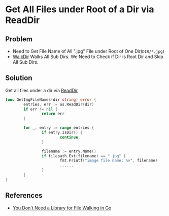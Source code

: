 # Get All Files under Root of a Dir via ReadDir

## Problem
* Need to Get File Name of All ".jpg" File under Root of One Dir(`DIR/*.jpg`)
* [WalkDir](https://pkg.go.dev/path/filepath#WalkDir) Walks All Sub Dirs. We Need to Check if Dir is Root Dir and Skip All Sub Dirs.

## Solution
Get all files under a dir via [ReadDir](https://pkg.go.dev/os#ReadDir)

```go
func GetImgFileNames(dir string) error {
        entries, err := os.ReadDir(dir)
        if err != nil {
                return err
        }

        for _, entry := range entries {
                if entry.IsDir() {
                        continue
                }

                filename := entry.Name()
                if filepath.Ext(filename) == ".jpg" {
                        fmt.Printf("image file name: %v", filename)
                        ......
                }
        }
}
```

## References
* [You Don't Need a Library for File Walking in Go](https://engineering.kablamo.com.au/posts/2021/quick-comparison-between-go-file-walk-implementations/)
